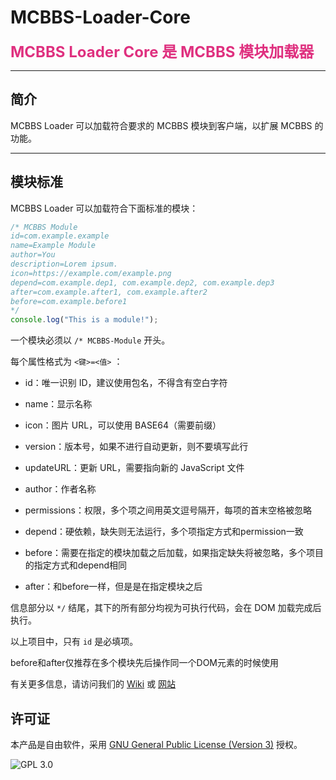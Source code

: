 # MCBBS-Loader-Core

<span style='font-size:1.5rem;color:#df307f'><strong>MCBBS Loader Core 是 MCBBS 模块加载器</strong></span>

---

## 简介

MCBBS Loader 可以加载符合要求的 MCBBS 模块到客户端，以扩展 MCBBS 的功能。

---

## 模块标准

MCBBS Loader 可以加载符合下面标准的模块：

```javascript
/* MCBBS Module
id=com.example.example
name=Example Module
author=You
description=Lorem ipsum.
icon=https://example.com/example.png
depend=com.example.dep1, com.example.dep2, com.example.dep3
after=com.example.after1, com.example.after2
before=com.example.before1
*/
console.log("This is a module!");
```

一个模块必须以 `/* MCBBS-Module` 开头。

每个属性格式为 `<键>=<值>` ：

- id：唯一识别 ID，建议使用包名，不得含有空白字符

- name：显示名称

- icon：图片 URL，可以使用 BASE64（需要前缀）

- version：版本号，如果不进行自动更新，则不要填写此行

- updateURL：更新 URL，需要指向新的 JavaScript 文件

- author：作者名称

- permissions：权限，多个项之间用英文逗号隔开，每项的首末空格被忽略

- depend：硬依赖，缺失则无法运行，多个项指定方式和permission一致

- before：需要在指定的模块加载之后加载，如果指定缺失将被忽略，多个项目的指定方式和depend相同

- after：和before一样，但是是在指定模块之后

信息部分以 `*/` 结尾，其下的所有部分均视为可执行代码，会在 DOM 加载完成后执行。

以上项目中，只有 `id` 是必填项。

before和after仅推荐在多个模块先后操作同一个DOM元素的时候使用

有关更多信息，请访问我们的 [Wiki](https://github.com/MCBBS-Loader/MCBBS-Loader-Core/wiki/) 或 [网站](https://mcbbs-loader.xuogroup.top/)

## 许可证

本产品是自由软件，采用 [GNU General Public License (Version 3)](https://www.gnu.org/licenses/gpl-3.0.html) 授权。

![GPL 3.0](https://www.gnu.org/graphics/gplv3-with-text-136x68.png)
